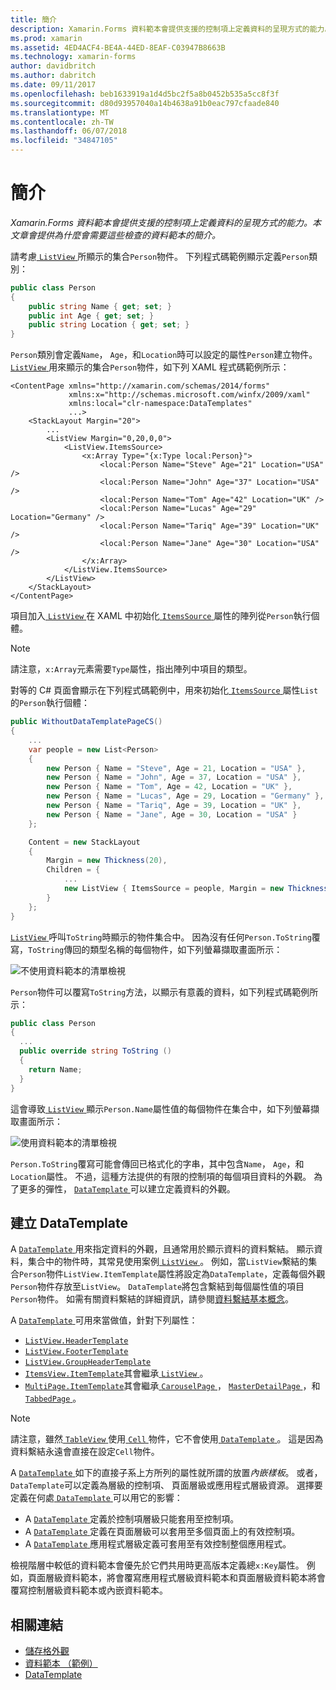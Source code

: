 ```yaml
---
title: 簡介
description: Xamarin.Forms 資料範本會提供支援的控制項上定義資料的呈現方式的能力。 本文章會提供為什麼會需要這些檢查的資料範本的簡介。
ms.prod: xamarin
ms.assetid: 4ED4ACF4-BE4A-44ED-8EAF-C03947B8663B
ms.technology: xamarin-forms
author: davidbritch
ms.author: dabritch
ms.date: 09/11/2017
ms.openlocfilehash: beb1633919a1d4d5bc2f5a8b0452b535a5cc8f3f
ms.sourcegitcommit: d80d93957040a14b4638a91b0eac797cfaade840
ms.translationtype: MT
ms.contentlocale: zh-TW
ms.lasthandoff: 06/07/2018
ms.locfileid: "34847105"
---
```

# <a name="introduction"></a>簡介

_Xamarin.Forms 資料範本會提供支援的控制項上定義資料的呈現方式的能力。本文章會提供為什麼會需要這些檢查的資料範本的簡介。_

請考慮[ `ListView` ](https://developer.xamarin.com/api/type/Xamarin.Forms.ListView/)所顯示的集合`Person`物件。 下列程式碼範例顯示定義`Person`類別：

```csharp
public class Person
{
    public string Name { get; set; }
    public int Age { get; set; }
    public string Location { get; set; }
}
```

`Person`類別會定義`Name`， `Age`，和`Location`時可以設定的屬性`Person`建立物件。 [ `ListView` ](https://developer.xamarin.com/api/type/Xamarin.Forms.ListView/)用來顯示的集合`Person`物件，如下列 XAML 程式碼範例所示：

```xaml
<ContentPage xmlns="http://xamarin.com/schemas/2014/forms"
             xmlns:x="http://schemas.microsoft.com/winfx/2009/xaml"
             xmlns:local="clr-namespace:DataTemplates"
             ...>
    <StackLayout Margin="20">
        ...
        <ListView Margin="0,20,0,0">
            <ListView.ItemsSource>
                <x:Array Type="{x:Type local:Person}">
                    <local:Person Name="Steve" Age="21" Location="USA" />
                    <local:Person Name="John" Age="37" Location="USA" />
                    <local:Person Name="Tom" Age="42" Location="UK" />
                    <local:Person Name="Lucas" Age="29" Location="Germany" />
                    <local:Person Name="Tariq" Age="39" Location="UK" />
                    <local:Person Name="Jane" Age="30" Location="USA" />
                </x:Array>
            </ListView.ItemsSource>
        </ListView>
    </StackLayout>
</ContentPage>
```

項目加入[ `ListView` ](https://developer.xamarin.com/api/type/Xamarin.Forms.ListView/)在 XAML 中初始化[ `ItemsSource` ](https://developer.xamarin.com/api/property/Xamarin.Forms.ItemsView%3CTVisual%3E.ItemsSource/)屬性的陣列從`Person`執行個體。

> [!NOTE]
> 請注意，`x:Array`元素需要`Type`屬性，指出陣列中項目的類型。

對等的 C# 頁面會顯示在下列程式碼範例中，用來初始化[ `ItemsSource` ](https://developer.xamarin.com/api/property/Xamarin.Forms.ItemsView%3CTVisual%3E.ItemsSource/)屬性`List`的`Person`執行個體：

```csharp
public WithoutDataTemplatePageCS()
{
    ...
    var people = new List<Person>
    {
        new Person { Name = "Steve", Age = 21, Location = "USA" },
        new Person { Name = "John", Age = 37, Location = "USA" },
        new Person { Name = "Tom", Age = 42, Location = "UK" },
        new Person { Name = "Lucas", Age = 29, Location = "Germany" },
        new Person { Name = "Tariq", Age = 39, Location = "UK" },
        new Person { Name = "Jane", Age = 30, Location = "USA" }
    };

    Content = new StackLayout
    {
        Margin = new Thickness(20),
        Children = {
            ...
            new ListView { ItemsSource = people, Margin = new Thickness(0, 20, 0, 0) }
        }
    };
}
```

[ `ListView` ](https://developer.xamarin.com/api/type/Xamarin.Forms.ListView/)呼叫`ToString`時顯示的物件集合中。 因為沒有任何`Person.ToString`覆寫，`ToString`傳回的類型名稱的每個物件，如下列螢幕擷取畫面所示：

![](introduction-images/no-data-template.png "不使用資料範本的清單檢視")

`Person`物件可以覆寫`ToString`方法，以顯示有意義的資料，如下列程式碼範例所示：

```csharp
public class Person
{
  ...
  public override string ToString ()
  {
    return Name;
  }
}
```

這會導致[ `ListView` ](https://developer.xamarin.com/api/type/Xamarin.Forms.ListView/)顯示`Person.Name`屬性值的每個物件在集合中，如下列螢幕擷取畫面所示：

![](introduction-images/override-tostring.png "使用資料範本的清單檢視")

`Person.ToString`覆寫可能會傳回已格式化的字串，其中包含`Name`， `Age`，和`Location`屬性。 不過，這種方法提供的有限的控制項的每個項目資料的外觀。 為了更多的彈性， [ `DataTemplate` ](https://developer.xamarin.com/api/type/Xamarin.Forms.DataTemplate/)可以建立定義資料的外觀。

## <a name="creating-a-datatemplate"></a>建立 DataTemplate

A [ `DataTemplate` ](https://developer.xamarin.com/api/type/Xamarin.Forms.DataTemplate/)用來指定資料的外觀，且通常用於顯示資料的資料繫結。 顯示資料，集合中的物件時，其常見使用案例[ `ListView` ](https://developer.xamarin.com/api/type/Xamarin.Forms.ListView/)。 例如，當`ListView`繫結的集合`Person`物件`ListView.ItemTemplate`屬性將設定為`DataTemplate`，定義每個外觀`Person`物件存放至`ListView`。 `DataTemplate`將包含繫結到每個屬性值的項目`Person`物件。 如需有關資料繫結的詳細資訊，請參閱[資料繫結基本概念](~/xamarin-forms/xaml/xaml-basics/data-binding-basics.md)。

A [ `DataTemplate` ](https://developer.xamarin.com/api/type/Xamarin.Forms.DataTemplate/)可用來當做值，針對下列屬性：

- [`ListView.HeaderTemplate`](https://developer.xamarin.com/api/property/Xamarin.Forms.ListView.HeaderTemplate/)
- [`ListView.FooterTemplate`](https://developer.xamarin.com/api/property/Xamarin.Forms.ListView.FooterTemplate/)
- [`ListView.GroupHeaderTemplate`](https://developer.xamarin.com/api/property/Xamarin.Forms.ListView.GroupHeaderTemplate/)
- [`ItemsView.ItemTemplate`](https://developer.xamarin.com/api/type/Xamarin.Forms.ItemsView%3CTVisual%3E/)其會繼承[ `ListView` ](https://developer.xamarin.com/api/type/Xamarin.Forms.ListView/)。
- [`MultiPage.ItemTemplate`](https://developer.xamarin.com/api/type/Xamarin.Forms.MultiPage%3CT%3E/)其會繼承[ `CarouselPage` ](https://developer.xamarin.com/api/type/Xamarin.Forms.CarouselPage/)， [ `MasterDetailPage` ](https://developer.xamarin.com/api/type/Xamarin.Forms.MasterDetailPage/)，和[ `TabbedPage` ](https://developer.xamarin.com/api/type/Xamarin.Forms.TabbedPage/)。

> [!NOTE]
> 請注意，雖然[ `TableView` ](https://developer.xamarin.com/api/type/Xamarin.Forms.TableView/)使用[ `Cell` ](https://developer.xamarin.com/api/type/Xamarin.Forms.Cell/)物件，它不會使用[ `DataTemplate` ](https://developer.xamarin.com/api/type/Xamarin.Forms.DataTemplate/)。 這是因為資料繫結永遠會直接在設定`Cell`物件。

A [ `DataTemplate` ](https://developer.xamarin.com/api/type/Xamarin.Forms.DataTemplate/)如下的直接子系上方所列的屬性就所謂的放置*內嵌樣板*。 或者，`DataTemplate`可以定義為層級的控制項、 頁面層級或應用程式層級資源。 選擇要定義在何處[ `DataTemplate` ](https://developer.xamarin.com/api/type/Xamarin.Forms.DataTemplate/)可以用它的影響：

- A [ `DataTemplate` ](https://developer.xamarin.com/api/type/Xamarin.Forms.DataTemplate/)定義於控制項層級只能套用至控制項。
- A [ `DataTemplate` ](https://developer.xamarin.com/api/type/Xamarin.Forms.DataTemplate/)定義在頁面層級可以套用至多個頁面上的有效控制項。
- A [ `DataTemplate` ](https://developer.xamarin.com/api/type/Xamarin.Forms.DataTemplate/)應用程式層級定義可套用至有效控制整個應用程式。

檢視階層中較低的資料範本會優先於它們共用時更高版本定義總`x:Key`屬性。 例如，頁面層級資料範本，將會覆寫應用程式層級資料範本和頁面層級資料範本將會覆寫控制層級資料範本或內嵌資料範本。


## <a name="related-links"></a>相關連結

- [儲存格外觀](~/xamarin-forms/user-interface/listview/customizing-cell-appearance.md)
- [資料範本 （範例）](https://developer.xamarin.com/samples/xamarin-forms/templates/datatemplates/)
- [DataTemplate](https://developer.xamarin.com/api/type/Xamarin.Forms.DataTemplate/)
